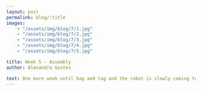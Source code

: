 ```yaml
---
layout: post
permalink: blog/:title
images:
    - "/assets/img/blog/7/1.jpg"
    - "/assets/img/blog/7/2.jpg"
    - "/assets/img/blog/7/3.jpg"
    - "/assets/img/blog/7/4.jpg"
    - "/assets/img/blog/7/5.jpg"

title: Week 5 - Assembly
author: Alexandra Gostev

text: One more week until bag and tag and the robot is slowly coming together! Though there were a few technical issues, we are still going strong and will be able to compete in March. One of our biggest problems is finding the perfect name for our knight.
---
```

